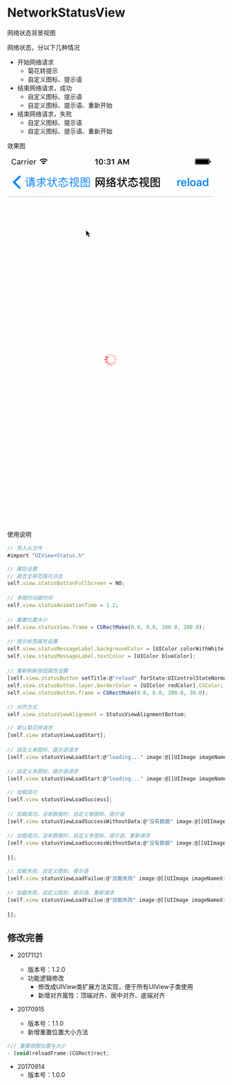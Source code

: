 # NetworkStatusView
网络状态背景视图

网络状态，分以下几种情况
* 开始网络请求
  * 菊花转提示
  * 自定义图标、提示语
* 结束网络请求，成功
  * 自定义图标、提示语
  * 自定义图标、提示语、重新开始
* 结束网络请求，失败
  * 自定义图标、提示语
  * 自定义图标、提示语、重新开始


效果图

![image](./image.gif)

使用说明
~~~ javascript
// 导入头文件
#import "UIView+Status.h"
~~~ 

~~~ javascript
// 属性设置
// 是否全屏范围可点击
self.view.statusButtonFullScreen = NO;

// 多图时动画时间
self.view.statusAnimationTime = 1.2;

// 重置位置大小
self.view.statusView.frame = CGRectMake(0.0, 0.0, 200.0, 200.0);

// 提示标签属性设置
self.view.statusMessageLabel.backgroundColor = [UIColor colorWithWhite:0.5 alpha:0.1];
self.view.statusMessageLabel.textColor = [UIColor blueColor];

// 重新刷新按钮属性设置
[self.view.statusButton setTitle:@"reload" forState:UIControlStateNormal];
self.view.statusButton.layer.borderColor = [UIColor redColor].CGColor;
self.view.statusButton.frame = CGRectMake(0.0, 0.0, 200.0, 30.0);

// 对齐方式
self.view.statusViewAlignment = StatusViewAlignmentBottom;
~~~ 

~~~ javascript
// 默认菊花转请求
[self.view statusViewLoadStart];

// 自定义单图标、提示语请求
[self.view statusViewLoadStart:@"loading..." image:@[[UIImage imageNamed:@"status_Success"]]];

// 自定义多图标、提示语请求
[self.view statusViewLoadStart:@"loading..." image:@[[UIImage imageNamed:@"status_Success"], [UIImage imageNamed:@"status_failure"], [UIImage imageNamed:@"status_NetworkWrong"]]];
~~~ 

~~~ javascript
// 加载成功
[self.view statusViewLoadSuccess];

// 加载成功，没有数据时，自定义单图标、提示语
[self.view statusViewLoadSuccessWithoutData:@"没有数据" image:@[[UIImage imageNamed:@"lock_normal"]]];

// 加载成功，没有数据时，自定义多图标、提示语、重新请求
[self.view statusViewLoadSuccessWithoutData:@"没有数据" image:@[[UIImage imageNamed:@"lock_normal"], [UIImage imageNamed:@"lock_right"], [UIImage imageNamed:@"lock_wrong"]] click:^{

}];
~~~ 

~~~ javascript
// 加载失败，自定义图标、提示语
[self.view statusViewLoadFailue:@"加载失败" image:@[[UIImage imageNamed:@"lock_normal"]]];

// 加载失败，自定义图标、提示语、重新请求
[self.view statusViewLoadFailue:@"加载失败" image:@[[UIImage imageNamed:@"lock_normal"], [UIImage imageNamed:@"lock_right"], [UIImage imageNamed:@"lock_wrong"]] click:^{

}];
~~~


## 修改完善
* 20171121
  * 版本号：1.2.0
  * 功能逻辑修改
    * 修改成UIView类扩展方法实现，便于所有UIView子类使用
    * 新增对齐属性：顶端对齐、居中对齐、底端对齐

* 20170915
  * 版本号：1.1.0
  * 新增重置位置大小方法

~~~ javascript
/// 重置视图位置与大小
- (void)reloadFrame:(CGRect)rect;
~~~

* 20170914
  * 版本号：1.0.0
  

